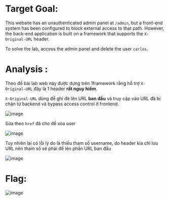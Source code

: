 # Target Goal: 

This website has an unauthenticated admin panel at `/admin`, but a front-end system has been configured to block external access to that path. However, the back-end application is built on a framework that supports the `X-Original-URL` header.

To solve the lab, access the admin panel and delete the user `carlos`.

# Analysis : 

Theo đề bài lab web này được dựng trên 1framework rằng hỗ trợ `X-Original-URL` đây là 1 header **rất nguy hiểm**. 

`X-Original-URL` dùng để ghi đè lên URL **ban đầu** và truy cập vào URL đã bị chặn từ backend và bypass access control ở frontend.

![image](https://github.com/user-attachments/assets/cbae7477-c933-4b57-84a7-ff829bba4146)

Sửa theo `href` đã cho để xóa user

![image](https://github.com/user-attachments/assets/f7294f63-0d8f-4838-ad05-c1a60570b083)

Tuy nhiên lại có lỗi lý do là thiếu tham số username, do header kia chỉ lưu URL nên tham số sẽ phải để lên phần URL ban đầu

![image](https://github.com/user-attachments/assets/913635a7-0e6b-4f05-b226-2939f6b3367e)

# Flag:

![image](https://github.com/user-attachments/assets/d68c745a-7ed5-4a38-a38b-809a15d2727c)


